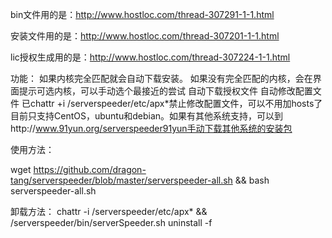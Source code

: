 bin文件用的是：http://www.hostloc.com/thread-307291-1-1.html

安装文件用的是：http://www.hostloc.com/thread-307201-1-1.html

lic授权生成用的是：http://www.hostloc.com/thread-307224-1-1.html


功能：
如果内核完全匹配就会自动下载安装。
如果没有完全匹配的内核，会在界面提示可选内核，可以手动选个最接近的尝试
自动下载授权文件
自动修改配置文件
已chattr +i /serverspeeder/etc/apx*禁止修改配置文件，可以不用加hosts了
目前只支持CentOS，ubuntu和debian。如果有其他系统支持，可以到http://www.91yun.org/serverspeeder91yun手动下载其他系统的安装包

使用方法：

wget https://github.com/dragon-tang/serverspeeder/blob/master/serverspeeder-all.sh && bash serverspeeder-all.sh



卸载方法：
chattr -i /serverspeeder/etc/apx*  &&  /serverspeeder/bin/serverSpeeder.sh uninstall -f

